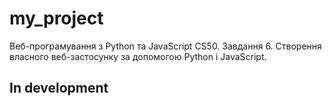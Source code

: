 # my_project
Веб-програмування з Python та JavaScript CS50. Завдання 6. Створення власного веб-застосунку за допомогою Python і JavaScript.

## In development

